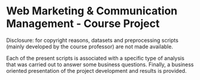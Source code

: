 # Web Marketing & Communication Management - Course Project

Disclosure: for copyright reasons, datasets and preprocessing scripts (mainly developed by the course professor) are not made available.

Each of the present scripts is associated with a specific type of analysis that was carried out to answer some business questions.
Finally, a business oriented presentation of the project development and results is provided.
